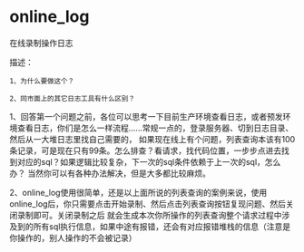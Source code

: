 # online_log
在线录制操作日志

描述：

    1、为什么要做这个？
    
    2、同市面上的其它日志工具有什么区别？
    
    

1、回答第一个问题之前，各位可以思考一下目前生产环境查看日志，或者预发环境查看日志，你们是怎么一样流程......常规一点的，登录服务器、切到日志目录、然后从一大堆日志里找自己需要的，
如果现在线上有个问题，列表查询本该有100条记录，可是现在只有99条。怎么排查？看请求，找代码位置，一步步点进去找到对应的sql？如果逻辑比较复杂，下一次的sql条件依赖于上一次的sql，怎么办？
当然你可以有各种办法解决，但是大多都比较麻烦。

2、online_log使用很简单，还是以上面所说的列表查询的案例来说，使用online_log后，你只需要点击开始录制、然后点击列表查询按钮复现问题、然后关闭录制即可。关闭录制之后
就会生成本次你所操作的列表查询整个请求过程中涉及到的所有sql执行信息，如果中途有报错，还会有对应报错堆栈的信息（注意是你操作的，别人操作的不会被记录）
